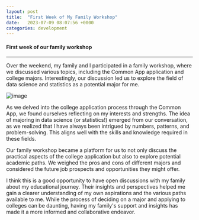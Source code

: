 ```yaml
---
layout: post
title:  "First Week of My Family Workshop"
date:   2023-07-09 08:07:56 +0000
categories: development
---
```


#### First week of our family workshop

---

Over the weekend, my family and I participated in a family workshop, where we discussed various topics, including the Common App application and college majors. Interestingly, our discussion led us to explore the field of data science and statistics as a potential major for me.

![image](https://res.cloudinary.com/dtiwg4oto/image/upload/v1692539867/%EA%B7%B8%EB%A6%BC6_ce4pzk.png)

As we delved into the college application process through the Common App, we found ourselves reflecting on my interests and strengths. The idea of majoring in data science (or statistics!) emerged from our conversation, as we realized that I have always been intrigued by numbers, patterns, and problem-solving. This aligns well with the skills and knowledge required in these fields.

Our family workshop became a platform for us to not only discuss the practical aspects of the college application but also to explore potential academic paths. We weighed the pros and cons of different majors and considered the future job prospects and opportunities they might offer.

I think this is a good opportunity to have open discussions with my family about my educational journey. Their insights and perspectives helped me gain a clearer understanding of my own aspirations and the various paths available to me. While the process of deciding on a major and applying to colleges can be daunting, having my family's support and insights has made it a more informed and collaborative endeavor.
